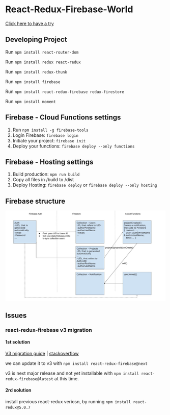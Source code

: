 # React-Redux-Firebase-World
[Click here to have a try](https://react-redux-firebase-world.web.app/)

## Developing Project
Run `npm install react-router-dom`

Run `npm install redux react-redux`

Run `npm install redux-thunk`

Run `npm install firebase`

Run `npm install react-redux-firebase redux-firestore`

Run `npm install moment`

## Firebase - Cloud Functions settings
1. Run `npm install -g firebase-tools`
2. Login Firebase: `firebase login`
3. Initiate your project: `firebase init`
4. Deploy your functions: `firebase deploy --only functions`

## Firebase - Hosting settings

1. Build production: `npm run build`
2. Copy all files in /build to /dist
3. Deploy Hosting: `firebase deploy` or `firebase deploy --only hosting`

## Firebase structure
![Image of Firebase Structure](./imgs/React-Redux-Firebase-Project_Database_Design.jpg)

## Issues
### react-redux-firebase v3 migration
#### 1st solution
[V3 migration guide](http://docs.react-redux-firebase.com/history/v3.0.0/docs/v3-migration-guide.html) | [stackoverflow](https://stackoverflow.com/questions/53872757/react-redux-v6-a-v3-version-of-react-redux-firebase-is-required)

we can update it to v3 with `npm install react-redux-firebase@next`

v3 is next major release and not yet installable with `npm install react-redux-firebase@latest` at this time.
#### 2rd solution
install previous react-redux veriosn, by running `npm install react-redux@5.0.7`